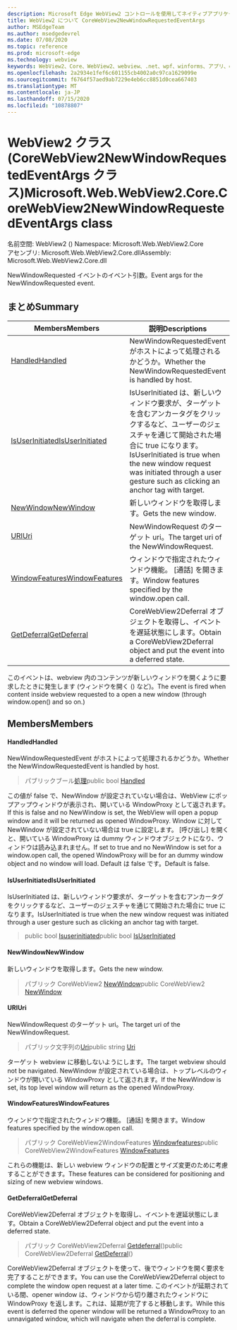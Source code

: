 ```yaml
---
description: Microsoft Edge WebView2 コントロールを使用してネイティブアプリケーションに web 技術 (HTML、CSS、JavaScript) を埋め込む
title: WebView2 について CoreWebView2NewWindowRequestedEventArgs
author: MSEdgeTeam
ms.author: msedgedevrel
ms.date: 07/08/2020
ms.topic: reference
ms.prod: microsoft-edge
ms.technology: webview
keywords: WebView2、Core、WebView2、webview、.net、wpf、winforms、アプリ、edge、CoreWebView2、CoreWebView2Controller、browser control、edge html、Microsoft の WebView2。 CoreWebView2NewWindowRequestedEventArgs。
ms.openlocfilehash: 2a2934e1fef6c601155cb4002a0c97ca1629099e
ms.sourcegitcommit: f6764f57aed9ab7229e4eb6cc8851d0cea667403
ms.translationtype: MT
ms.contentlocale: ja-JP
ms.lasthandoff: 07/15/2020
ms.locfileid: "10878807"
---
```

# <span data-ttu-id="75f87-104">WebView2 クラス (CoreWebView2NewWindowRequestedEventArgs クラス)</span><span class="sxs-lookup"><span data-stu-id="75f87-104">Microsoft.Web.WebView2.Core.CoreWebView2NewWindowRequestedEventArgs class</span></span> 

<span data-ttu-id="75f87-105">名前空間: WebView2 () </span><span class="sxs-lookup"><span data-stu-id="75f87-105">Namespace: Microsoft.Web.WebView2.Core</span></span>\
<span data-ttu-id="75f87-106">アセンブリ: Microsoft.Web.WebView2.Core.dll</span><span class="sxs-lookup"><span data-stu-id="75f87-106">Assembly: Microsoft.Web.WebView2.Core.dll</span></span>

<span data-ttu-id="75f87-107">NewWindowRequested イベントのイベント引数。</span><span class="sxs-lookup"><span data-stu-id="75f87-107">Event args for the NewWindowRequested event.</span></span>

## <span data-ttu-id="75f87-108">まとめ</span><span class="sxs-lookup"><span data-stu-id="75f87-108">Summary</span></span>

 <span data-ttu-id="75f87-109">Members</span><span class="sxs-lookup"><span data-stu-id="75f87-109">Members</span></span>                        | <span data-ttu-id="75f87-110">説明</span><span class="sxs-lookup"><span data-stu-id="75f87-110">Descriptions</span></span>
--------------------------------|---------------------------------------------
[<span data-ttu-id="75f87-111">Handled</span><span class="sxs-lookup"><span data-stu-id="75f87-111">Handled</span></span>](#handled) | <span data-ttu-id="75f87-112">NewWindowRequestedEvent がホストによって処理されるかどうか。</span><span class="sxs-lookup"><span data-stu-id="75f87-112">Whether the NewWindowRequestedEvent is handled by host.</span></span>
[<span data-ttu-id="75f87-113">IsUserInitiated</span><span class="sxs-lookup"><span data-stu-id="75f87-113">IsUserInitiated</span></span>](#isuserinitiated) | <span data-ttu-id="75f87-114">IsUserInitiated は、新しいウィンドウ要求が、ターゲットを含むアンカータグをクリックするなど、ユーザーのジェスチャを通じて開始された場合に true になります。</span><span class="sxs-lookup"><span data-stu-id="75f87-114">IsUserInitiated is true when the new window request was initiated through a user gesture such as clicking an anchor tag with target.</span></span>
[<span data-ttu-id="75f87-115">NewWindow</span><span class="sxs-lookup"><span data-stu-id="75f87-115">NewWindow</span></span>](#newwindow) | <span data-ttu-id="75f87-116">新しいウィンドウを取得します。</span><span class="sxs-lookup"><span data-stu-id="75f87-116">Gets the new window.</span></span>
[<span data-ttu-id="75f87-117">URI</span><span class="sxs-lookup"><span data-stu-id="75f87-117">Uri</span></span>](#uri) | <span data-ttu-id="75f87-118">NewWindowRequest のターゲット uri。</span><span class="sxs-lookup"><span data-stu-id="75f87-118">The target uri of the NewWindowRequest.</span></span>
[<span data-ttu-id="75f87-119">WindowFeatures</span><span class="sxs-lookup"><span data-stu-id="75f87-119">WindowFeatures</span></span>](#windowfeatures) | <span data-ttu-id="75f87-120">ウィンドウで指定されたウィンドウ機能。 [通話] を開きます。</span><span class="sxs-lookup"><span data-stu-id="75f87-120">Window features specified by the window.open call.</span></span>
[<span data-ttu-id="75f87-121">GetDeferral</span><span class="sxs-lookup"><span data-stu-id="75f87-121">GetDeferral</span></span>](#getdeferral) | <span data-ttu-id="75f87-122">CoreWebView2Deferral オブジェクトを取得し、イベントを遅延状態にします。</span><span class="sxs-lookup"><span data-stu-id="75f87-122">Obtain a CoreWebView2Deferral object and put the event into a deferred state.</span></span>

<span data-ttu-id="75f87-123">このイベントは、webview 内のコンテンツが新しいウィンドウを開くように要求したときに発生します (ウィンドウを開く () など)。</span><span class="sxs-lookup"><span data-stu-id="75f87-123">The event is fired when content inside webview requested to a open a new window (through window.open() and so on.)</span></span>

## <span data-ttu-id="75f87-124">Members</span><span class="sxs-lookup"><span data-stu-id="75f87-124">Members</span></span>

#### <span data-ttu-id="75f87-125">Handled</span><span class="sxs-lookup"><span data-stu-id="75f87-125">Handled</span></span> 

<span data-ttu-id="75f87-126">NewWindowRequestedEvent がホストによって処理されるかどうか。</span><span class="sxs-lookup"><span data-stu-id="75f87-126">Whether the NewWindowRequestedEvent is handled by host.</span></span>

> <span data-ttu-id="75f87-127">パブリックブール[処理](#handled)</span><span class="sxs-lookup"><span data-stu-id="75f87-127">public bool [Handled](#handled)</span></span>

<span data-ttu-id="75f87-128">この値が false で、NewWindow が設定されていない場合は、WebView にポップアップウィンドウが表示され、開いている WindowProxy として返されます。</span><span class="sxs-lookup"><span data-stu-id="75f87-128">If this is false and no NewWindow is set, the WebView will open a popup window and it will be returned as opened WindowProxy.</span></span> <span data-ttu-id="75f87-129">Window に対して NewWindow が設定されていない場合は true に設定します。 [呼び出し] を開くと、開いている WindowProxy は dummy ウィンドウオブジェクトになり、ウィンドウは読み込まれません。</span><span class="sxs-lookup"><span data-stu-id="75f87-129">If set to true and no NewWindow is set for a window.open call, the opened WindowProxy will be for an dummy window object and no window will load.</span></span> <span data-ttu-id="75f87-130">Default は false です。</span><span class="sxs-lookup"><span data-stu-id="75f87-130">Default is false.</span></span>

#### <span data-ttu-id="75f87-131">IsUserInitiated</span><span class="sxs-lookup"><span data-stu-id="75f87-131">IsUserInitiated</span></span> 

<span data-ttu-id="75f87-132">IsUserInitiated は、新しいウィンドウ要求が、ターゲットを含むアンカータグをクリックするなど、ユーザーのジェスチャを通じて開始された場合に true になります。</span><span class="sxs-lookup"><span data-stu-id="75f87-132">IsUserInitiated is true when the new window request was initiated through a user gesture such as clicking an anchor tag with target.</span></span>

> <span data-ttu-id="75f87-133">public bool [Isuserinitiated](#isuserinitiated)</span><span class="sxs-lookup"><span data-stu-id="75f87-133">public bool [IsUserInitiated](#isuserinitiated)</span></span>

#### <span data-ttu-id="75f87-134">NewWindow</span><span class="sxs-lookup"><span data-stu-id="75f87-134">NewWindow</span></span> 

<span data-ttu-id="75f87-135">新しいウィンドウを取得します。</span><span class="sxs-lookup"><span data-stu-id="75f87-135">Gets the new window.</span></span>

> <span data-ttu-id="75f87-136">パブリック CoreWebView2 [NewWindow](#newwindow)</span><span class="sxs-lookup"><span data-stu-id="75f87-136">public CoreWebView2 [NewWindow](#newwindow)</span></span>

#### <span data-ttu-id="75f87-137">URI</span><span class="sxs-lookup"><span data-stu-id="75f87-137">Uri</span></span> 

<span data-ttu-id="75f87-138">NewWindowRequest のターゲット uri。</span><span class="sxs-lookup"><span data-stu-id="75f87-138">The target uri of the NewWindowRequest.</span></span>

> <span data-ttu-id="75f87-139">パブリック文字列の[Uri](#uri)</span><span class="sxs-lookup"><span data-stu-id="75f87-139">public string [Uri](#uri)</span></span>

<span data-ttu-id="75f87-140">ターゲット webview に移動しないようにします。</span><span class="sxs-lookup"><span data-stu-id="75f87-140">The target webview should not be navigated.</span></span> <span data-ttu-id="75f87-141">NewWindow が設定されている場合は、トップレベルのウィンドウが開いている WindowProxy として返されます。</span><span class="sxs-lookup"><span data-stu-id="75f87-141">If the NewWindow is set, its top level window will return as the opened WindowProxy.</span></span>

#### <span data-ttu-id="75f87-142">WindowFeatures</span><span class="sxs-lookup"><span data-stu-id="75f87-142">WindowFeatures</span></span> 

<span data-ttu-id="75f87-143">ウィンドウで指定されたウィンドウ機能。 [通話] を開きます。</span><span class="sxs-lookup"><span data-stu-id="75f87-143">Window features specified by the window.open call.</span></span>

> <span data-ttu-id="75f87-144">パブリック CoreWebView2WindowFeatures [Windowfeatures](#windowfeatures)</span><span class="sxs-lookup"><span data-stu-id="75f87-144">public CoreWebView2WindowFeatures [WindowFeatures](#windowfeatures)</span></span>

<span data-ttu-id="75f87-145">これらの機能は、新しい webview ウィンドウの配置とサイズ変更のために考慮することができます。</span><span class="sxs-lookup"><span data-stu-id="75f87-145">These features can be considered for positioning and sizing of new webview windows.</span></span>

#### <span data-ttu-id="75f87-146">GetDeferral</span><span class="sxs-lookup"><span data-stu-id="75f87-146">GetDeferral</span></span> 

<span data-ttu-id="75f87-147">CoreWebView2Deferral オブジェクトを取得し、イベントを遅延状態にします。</span><span class="sxs-lookup"><span data-stu-id="75f87-147">Obtain a CoreWebView2Deferral object and put the event into a deferred state.</span></span>

> <span data-ttu-id="75f87-148">パブリック CoreWebView2Deferral [Getdeferral](#getdeferral)()</span><span class="sxs-lookup"><span data-stu-id="75f87-148">public CoreWebView2Deferral [GetDeferral](#getdeferral)()</span></span>

<span data-ttu-id="75f87-149">CoreWebView2Deferral オブジェクトを使って、後でウィンドウを開く要求を完了することができます。</span><span class="sxs-lookup"><span data-stu-id="75f87-149">You can use the CoreWebView2Deferral object to complete the window open request at a later time.</span></span> <span data-ttu-id="75f87-150">このイベントが延期されている間、opener window は、ウィンドウから切り離されたウィンドウに WindowProxy を返します。これは、延期が完了すると移動します。</span><span class="sxs-lookup"><span data-stu-id="75f87-150">While this event is deferred the opener window will be returned a WindowProxy to an unnavigated window, which will navigate when the deferral is complete.</span></span>

